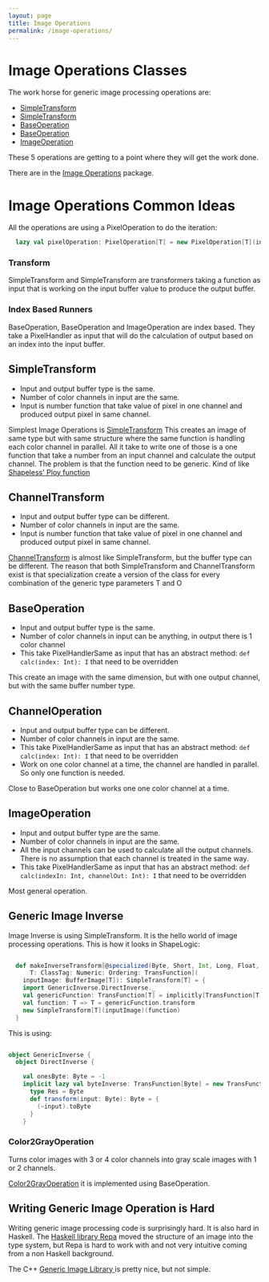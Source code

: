 ```yaml
---
layout: page
title: Image Operations
permalink: /image-operations/
---
```


# Image Operations Classes

The work horse for generic image processing operations are:

* [SimpleTransform](https://github.com/sami-badawi/shapelogic/blob/master/src/main/scala/org/shapelogic/sc/operation/SimpleTransform.scala)
* [SimpleTransform](https://github.com/sami-badawi/shapelogic/blob/master/src/main/scala/org/shapelogic/sc/operation/ChannelTransform.scala)
* [BaseOperation](https://github.com/sami-badawi/shapelogic/blob/master/src/main/scala/org/shapelogic/sc/operation/BaseOperation.scala)
* [BaseOperation](https://github.com/sami-badawi/shapelogic/blob/master/src/main/scala/org/shapelogic/sc/operation/ChannelOperation.scala)
* [ImageOperation](https://github.com/sami-badawi/shapelogic/blob/master/src/main/scala/org/shapelogic/sc/operation/ImageOperation.scala)

These 5 operations are getting to a point where they will get the work done.

There are in the [Image Operations](https://github.com/sami-badawi/shapelogic-scala/tree/master/src/main/scala/org/shapelogic/sc/operation) package.

# Image Operations Common Ideas #

All the operations are using a PixelOperation to do the iteration:

```scala
  lazy val pixelOperation: PixelOperation[T] = new PixelOperation[T](inputImage)
```

### Transform ###

SimpleTransform and SimpleTransform are transformers taking a function as 
input that is working on the input buffer value to produce the output buffer.

### Index Based Runners ###

BaseOperation, BaseOperation and ImageOperation are index based. 
They take a PixelHandler as input that will do the calculation of output 
based on an index into the input buffer.


## SimpleTransform ##

* Input and output buffer type is the same.
* Number of color channels in input are the same.
* Input is number function that take value of pixel in one channel and produced output pixel in same channel.

Simplest Image Operations is [SimpleTransform](https://github.com/sami-badawi/shapelogic/blob/master/src/main/scala/org/shapelogic/sc/operation/SimpleTransform.scala)
This creates an image of same type but with same structure where the same function is handling each color channel in parallel.
All it take to write one of those is a one function that take a number from an input channel and calculate the output channel. The problem is that the function need to be generic. Kind of like [Shapeless' Ploy function](https://github.com/milessabin/shapeless/wiki/Feature-overview:-shapeless-2.0.0#polymorphic-function-values)


## ChannelTransform ##

* Input and output buffer type can be different.
* Number of color channels in input are the same.
* Input is number function that take value of pixel in one channel and produced output pixel in same channel.

[ChannelTransform](https://github.com/sami-badawi/shapelogic/blob/master/src/main/scala/org/shapelogic/sc/operation/ChannelTransform.scala) is almost like SimpleTransform, but the buffer type can be different.
The reason that both SimpleTransform and ChannelTransform exist is that
specialization create a version of the class for every combination of the
generic type parameters T and O

## BaseOperation ##

* Input and output buffer type is the same.
* Number of color channels in input can be anything, in output there is 1 color channel
* This take PixelHandlerSame as input that has an abstract method: ```def calc(index: Int): I``` that need to be overridden

This create an image with the same dimension, but with one output channel, but with the same buffer number type.

## ChannelOperation ##

* Input and output buffer type can be different.
* Number of color channels in input are the same.
* This take PixelHandlerSame as input that has an abstract method: ```def calc(index: Int): I``` that need to be overridden
* Work on one color channel at a time, the channel are handled in parallel. So only one function is needed.

Close to BaseOperation but works one one color channel at a time.

## ImageOperation ##

* Input and output buffer type are the same.
* Number of color channels in input are the same.
* All the input channels can be used to calculate all the output channels. There is no assumption that each channel is treated in the same way.
* This take PixelHandlerSame as input that has an abstract method: ```def calc(indexIn: Int, channelOut: Int): I``` that need to be overridden

Most general operation.


## Generic Image Inverse

Image Inverse is using SimpleTransform. It is the hello world of image processing operations. This is how it looks in ShapeLogic:

```scala

  def makeInverseTransform[@specialized(Byte, Short, Int, Long, Float, Double) 
      T: ClassTag: Numeric: Ordering: TransFunction](
    inputImage: BufferImage[T]): SimpleTransform[T] = {
    import GenericInverse.DirectInverse._
    val genericFunction: TransFunction[T] = implicitly[TransFunction[T]]
    val function: T => T = genericFunction.transform
    new SimpleTransform[T](inputImage)(function)
  }
```

This is using:

```scala

object GenericInverse {
  object DirectInverse {

    val onesByte: Byte = -1
    implicit lazy val byteInverse: TransFunction[Byte] = new TransFunction[Byte] {
      type Res = Byte
      def transform(input: Byte): Byte = {
        (~input).toByte
      }
    }

```

### Color2GrayOperation ###

Turns color images with 3 or 4 color channels into gray scale images with 1 or 2 channels.

[Color2GrayOperation](https://github.com/sami-badawi/shapelogic-scala/blob/master/src/main/scala/org/shapelogic/sc/operation/Color2GrayOperation.scala) it is implemented using BaseOperation.

## Writing Generic Image Operation is Hard

Writing generic image processing code is surprisingly hard.  It is also hard in Haskell. The [Haskell library Repa](https://wiki.haskell.org/Numeric_Haskell:_A_Repa_Tutorial) moved the structure of an image into the type system, but Repa is hard to work with and not very intuitive coming from a non Haskell background.

The C++ [Generic Image Library ](http://www.boost.org/doc/libs/1_44_0/libs/gil/doc/html/giltutorial.html) is pretty nice, but not simple.

